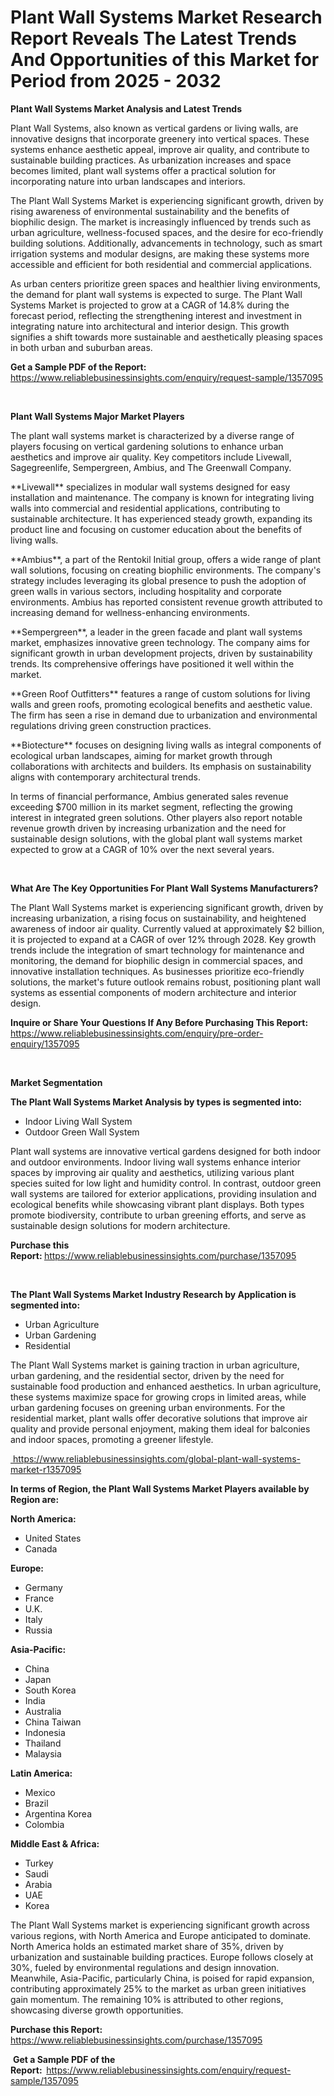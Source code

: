 <p><h1>Plant Wall Systems Market Research Report Reveals The Latest Trends And Opportunities of this Market for Period from 2025 - 2032</h1></p><p><strong>Plant Wall Systems Market Analysis and Latest Trends</strong></p>
<p><p>Plant Wall Systems, also known as vertical gardens or living walls, are innovative designs that incorporate greenery into vertical spaces. These systems enhance aesthetic appeal, improve air quality, and contribute to sustainable building practices. As urbanization increases and space becomes limited, plant wall systems offer a practical solution for incorporating nature into urban landscapes and interiors.</p><p>The Plant Wall Systems Market is experiencing significant growth, driven by rising awareness of environmental sustainability and the benefits of biophilic design. The market is increasingly influenced by trends such as urban agriculture, wellness-focused spaces, and the desire for eco-friendly building solutions. Additionally, advancements in technology, such as smart irrigation systems and modular designs, are making these systems more accessible and efficient for both residential and commercial applications.</p><p>As urban centers prioritize green spaces and healthier living environments, the demand for plant wall systems is expected to surge. The Plant Wall Systems Market is projected to grow at a CAGR of 14.8% during the forecast period, reflecting the strengthening interest and investment in integrating nature into architectural and interior design. This growth signifies a shift towards more sustainable and aesthetically pleasing spaces in both urban and suburban areas.</p></p>
<p><strong>Get a Sample PDF of the Report:&nbsp;</strong> <a href="https://www.reliablebusinessinsights.com/enquiry/request-sample/1357095?utm_campaign=3716&utm_medium=2&utm_source=Github&utm_content=ia&utm_term=19042025&utm_id=plant-wall-systems">https://www.reliablebusinessinsights.com/enquiry/request-sample/1357095</a></p>
<p>&nbsp;</p>
<p><strong>Plant Wall Systems Major Market Players</strong></p>
<p><p>The plant wall systems market is characterized by a diverse range of players focusing on vertical gardening solutions to enhance urban aesthetics and improve air quality. Key competitors include Livewall, Sagegreenlife, Sempergreen, Ambius, and The Greenwall Company.</p><p>**Livewall** specializes in modular wall systems designed for easy installation and maintenance. The company is known for integrating living walls into commercial and residential applications, contributing to sustainable architecture. It has experienced steady growth, expanding its product line and focusing on customer education about the benefits of living walls.</p><p>**Ambius**, a part of the Rentokil Initial group, offers a wide range of plant wall solutions, focusing on creating biophilic environments. The company's strategy includes leveraging its global presence to push the adoption of green walls in various sectors, including hospitality and corporate environments. Ambius has reported consistent revenue growth attributed to increasing demand for wellness-enhancing environments.</p><p>**Sempergreen**, a leader in the green facade and plant wall systems market, emphasizes innovative green technology. The company aims for significant growth in urban development projects, driven by sustainability trends. Its comprehensive offerings have positioned it well within the market.</p><p>**Green Roof Outfitters** features a range of custom solutions for living walls and green roofs, promoting ecological benefits and aesthetic value. The firm has seen a rise in demand due to urbanization and environmental regulations driving green construction practices.</p><p>**Biotecture** focuses on designing living walls as integral components of ecological urban landscapes, aiming for market growth through collaborations with architects and builders. Its emphasis on sustainability aligns with contemporary architectural trends.</p><p>In terms of financial performance, Ambius generated sales revenue exceeding $700 million in its market segment, reflecting the growing interest in integrated green solutions. Other players also report notable revenue growth driven by increasing urbanization and the need for sustainable design solutions, with the global plant wall systems market expected to grow at a CAGR of 10% over the next several years.</p></p>
<p>&nbsp;</p>
<p><strong>What Are The Key Opportunities For Plant Wall Systems Manufacturers?</strong></p>
<p><p>The Plant Wall Systems market is experiencing significant growth, driven by increasing urbanization, a rising focus on sustainability, and heightened awareness of indoor air quality. Currently valued at approximately $2 billion, it is projected to expand at a CAGR of over 12% through 2028. Key growth trends include the integration of smart technology for maintenance and monitoring, the demand for biophilic design in commercial spaces, and innovative installation techniques. As businesses prioritize eco-friendly solutions, the market's future outlook remains robust, positioning plant wall systems as essential components of modern architecture and interior design.</p></p>
<p><strong>Inquire or Share Your Questions If Any Before Purchasing This Report:</strong> <a href="https://www.reliablebusinessinsights.com/enquiry/pre-order-enquiry/1357095?utm_campaign=3716&utm_medium=2&utm_source=Github&utm_content=ia&utm_term=19042025&utm_id=plant-wall-systems">https://www.reliablebusinessinsights.com/enquiry/pre-order-enquiry/1357095</a></p>
<p>&nbsp;</p>
<p><strong>Market Segmentation</strong></p>
<p><strong>The Plant Wall Systems Market Analysis by types is segmented into:</strong></p>
<p><ul><li>Indoor Living Wall System</li><li>Outdoor Green Wall System</li></ul></p>
<p><p>Plant wall systems are innovative vertical gardens designed for both indoor and outdoor environments. Indoor living wall systems enhance interior spaces by improving air quality and aesthetics, utilizing various plant species suited for low light and humidity control. In contrast, outdoor green wall systems are tailored for exterior applications, providing insulation and ecological benefits while showcasing vibrant plant displays. Both types promote biodiversity, contribute to urban greening efforts, and serve as sustainable design solutions for modern architecture.</p></p>
<p><strong>Purchase this Report:&nbsp;</strong><a href="https://www.reliablebusinessinsights.com/purchase/1357095?utm_campaign=3716&utm_medium=2&utm_source=Github&utm_content=ia&utm_term=19042025&utm_id=plant-wall-systems">https://www.reliablebusinessinsights.com/purchase/1357095</a></p>
<p>&nbsp;</p>
<p><strong>The Plant Wall Systems Market Industry Research by Application is segmented into:</strong></p>
<p><ul><li>Urban Agriculture</li><li>Urban Gardening</li><li>Residential</li></ul></p>
<p><p>The Plant Wall Systems market is gaining traction in urban agriculture, urban gardening, and the residential sector, driven by the need for sustainable food production and enhanced aesthetics. In urban agriculture, these systems maximize space for growing crops in limited areas, while urban gardening focuses on greening urban environments. For the residential market, plant walls offer decorative solutions that improve air quality and provide personal enjoyment, making them ideal for balconies and indoor spaces, promoting a greener lifestyle.</p></p>
<p><a href="https://www.reliablebusinessinsights.com/global-plant-wall-systems-market-r1357095?utm_campaign=3716&utm_medium=2&utm_source=Github&utm_content=ia&utm_term=19042025&utm_id=plant-wall-systems">&nbsp;https://www.reliablebusinessinsights.com/global-plant-wall-systems-market-r1357095</a></p>
<p><strong>In terms of Region, the Plant Wall Systems Market Players available by Region are:</strong></p>
<p>
    <p> <strong> North America: </strong>
        <ul>
            <li>United States</li>
            <li>Canada</li>
        </ul>
        </p> 
    <p> <strong> Europe: </strong>
        <ul>
            <li>Germany</li>
            <li>France</li>
            <li>U.K.</li>
            <li>Italy</li>
            <li>Russia</li>
        </ul>
        </p> 
    <p> <strong> Asia-Pacific: </strong>
        <ul>
            <li>China</li>
            <li>Japan</li>
            <li>South Korea</li>
            <li>India</li>
            <li>Australia</li>
            <li>China Taiwan</li>
            <li>Indonesia</li>
            <li>Thailand</li>
            <li>Malaysia</li>
        </ul>
        </p> 
    <p> <strong> Latin America: </strong>
        <ul>
            <li>Mexico</li>
            <li>Brazil</li>
            <li>Argentina Korea</li>
            <li>Colombia</li>
        </ul>
        </p> 
    <p> <strong> Middle East & Africa: </strong>
        <ul>
            <li>Turkey</li>
            <li>Saudi</li>
            <li>Arabia</li>
            <li>UAE</li>
            <li>Korea</li>
        </ul>
    </p>
    </p>
<p><p>The Plant Wall Systems market is experiencing significant growth across various regions, with North America and Europe anticipated to dominate. North America holds an estimated market share of 35%, driven by urbanization and sustainable building practices. Europe follows closely at 30%, fueled by environmental regulations and design innovation. Meanwhile, Asia-Pacific, particularly China, is poised for rapid expansion, contributing approximately 25% to the market as urban green initiatives gain momentum. The remaining 10% is attributed to other regions, showcasing diverse growth opportunities.</p></p>
<p><strong>Purchase this Report: </strong><a href="https://www.reliablebusinessinsights.com/purchase/1357095?utm_campaign=3716&utm_medium=2&utm_source=Github&utm_content=ia&utm_term=19042025&utm_id=plant-wall-systems">https://www.reliablebusinessinsights.com/purchase/1357095</a></p>
<p>&nbsp;<strong>Get a Sample PDF of the Report:&nbsp;&nbsp;</strong><a href="https://www.reliablebusinessinsights.com/enquiry/request-sample/1357095?utm_campaign=3716&utm_medium=2&utm_source=Github&utm_content=ia&utm_term=19042025&utm_id=plant-wall-systems">https://www.reliablebusinessinsights.com/enquiry/request-sample/1357095</a></p>
<p><strong></strong></p>
<p><p></p><p></p><p></p></p>